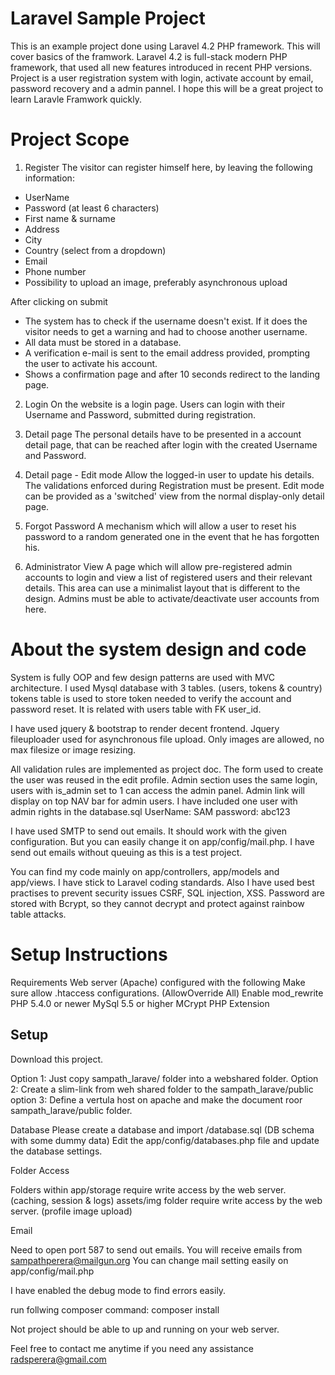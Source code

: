 Laravel Sample Project
======================

This is an example project done using Laravel 4.2 PHP framework. This will cover basics of the framwork. 
Laravel 4.2 is full-stack modern PHP framework, that used all new features introduced in recent PHP versions.
Project is a user registration system with login, activate account by email, password recovery and a admin pannel. 
I hope this will be a great project to learn Laravle Framwork quickly. 

Project Scope
=============

1) Register
The visitor can register himself here, by leaving the following information:
- UserName
- Password (at least 6 characters)
- First name & surname
- Address
- City
- Country (select from a dropdown)
- Email 
- Phone number 
- Possibility to upload an image, preferably asynchronous upload

After clicking on submit
- The system has to check if the username doesn't exist. If it does the visitor needs to get a warning and had to choose another username.
- All data must be stored in a database.
- A verification e-mail is sent to the email address provided, prompting the user to activate his account.
- Shows a confirmation page and after 10 seconds redirect to the landing page.

2) Login
On the website is a login page. Users can login with their Username and Password, submitted during registration.

3) Detail page
The personal details have to be presented in a account detail page, that can be reached after login with the created Username and Password.

4) Detail page - Edit mode
Allow the logged-in user to update his details. The validations enforced during Registration must be present. Edit mode can be provided as a 'switched' view from the normal display-only detail page.

5) Forgot Password
A mechanism which will allow a user to reset his password to a random generated one in the event that he has forgotten his.

6) Administrator View
A page which will allow pre-registered admin accounts to login and view a list of registered users and their relevant details. This area can use a minimalist layout that is different to the design. Admins must be able to activate/deactivate user accounts from here.

About the system design and code
================================

System is fully OOP and few design patterns are used with MVC architecture. 
I used Mysql database with 3 tables. (users, tokens & country) tokens table is used to store token needed to verify the account and password reset. It is related with users table with FK user_id.

I have used jquery & bootstrap to render decent frontend. Jquery fileuploader used for asynchronous file upload. Only images are allowed, no max filesize or image resizing.

All validation rules are implemented as project doc. The form used to create the user was reused in the edit profile. Admin section uses the same login, users with is_admin set to 1 can access the admin panel. Admin link will display on top NAV bar for admin users. I have included one user with admin rights in the database.sql
UserName: SAM password: abc123

I have used SMTP to send out emails. It should work with the given configuration. But you can easily change it on app/config/mail.php. I have send out emails without queuing as this is a test project.

You can find my code mainly on app/controllers, app/models and app/views.
I have stick to Laravel coding standards. Also I have used best practises to prevent security issues CSRF, SQL injection, XSS. Password are stored with Bcrypt, so they cannot decrypt and protect against rainbow table attacks. 

Setup Instructions
==================

Requirements
 Web server (Apache) configured with the following
 Make sure allow .htaccess configurations. (AllowOverride All)
 Enable mod_rewrite 
 PHP 5.4.0 or newer
 MySql 5.5 or higher
 MCrypt PHP Extension

Setup
-----

Download this project.

  Option 1: Just copy sampath_larave/ folder into a webshared folder.
  Option 2: Create a slim-link from weh shared folder to the sampath_larave/public 
  option 3: Define a vertula host on apache and make the document roor sampath_larave/public folder.

Database
Please create a database and import /database.sql (DB schema with some dummy data)
Edit the app/config/databases.php file and update the database settings.

Folder Access

Folders within app/storage require write access by the web server. (caching, session & logs)
assets/img folder require write access by the web server. (profile image upload)

Email

Need to open port 587 to send out emails.
You will receive emails from sampathperera@mailgun.org
You can change mail setting easily on app/config/mail.php

I have enabled the debug mode to find errors easily. 

run follwing composer command:
composer install

Not project should be able to up and running on your web server.

Feel free to contact me anytime if you need any assistance
radsperera@gmail.com
  
